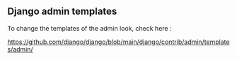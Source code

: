 ## Django admin templates

To change the templates of the admin look, check here : 

https://github.com/django/django/blob/main/django/contrib/admin/templates/admin/